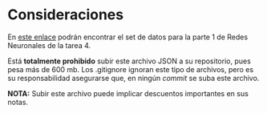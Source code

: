 # Consideraciones

En [este enlace](https://drive.google.com/file/d/1wZRHmXm0Ia4zDcpHaIzYdmuNOVv3ccjZ/view?usp=sharing) podrán encontrar el set de datos para la parte 1 de Redes Neuronales de la tarea 4.

Está **totalmente prohibido** subir este archivo JSON a su repositorio, pues pesa más de 600 mb. Los .gitignore ignoran este tipo de archivos, pero es su responsabilidad asegurarse que, en ningún _commit_ se suba este archivo.

**NOTA:** Subir este archivo puede implicar descuentos importantes en sus notas.